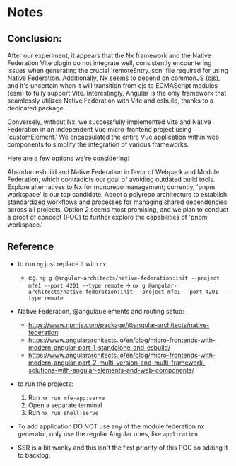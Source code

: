 # Notes

## Conclusion:

After our experiment, it appears that the Nx framework and the Native Federation Vite plugin do not integrate well, consistently encountering issues when generating the crucial 'remoteEntry.json' file required for using Native Federation. Additionally, Nx seems to depend on commonJS (cjs), and it's uncertain when it will transition from cjs to ECMAScript modules (esm) to fully support Vite. Interestingly, Angular is the only framework that seamlessly utilizes Native Federation with Vite and esbuild, thanks to a dedicated package.

Conversely, without Nx, we successfully implemented Vite and Native Federation in an independent Vue micro-frontend project using 'customElement.' We encapsulated the entire Vue application within web components to simplify the integration of various frameworks.

Here are a few options we're considering:

Abandon esbuild and Native Federation in favor of Webpack and Module Federation, which contradicts our goal of avoiding outdated build tools.
Explore alternatives to Nx for monorepo management; currently, 'pnpm workspace' is our top candidate.
Adopt a polyrepo architecture to establish standardized workflows and processes for managing shared dependencies across all projects.
Option 2 seems most promising, and we plan to conduct a proof of concept (POC) to further explore the capabilities of 'pnpm workspace.'

## Reference

- to run `ng` just replace it with `nx`
  - eg. `ng g @angular-architects/native-federation:init --project mfe1 --port 4201 --type remote` -> `nx g @angular-architects/native-federation:init --project mfe1 --port 4201 --type remote`

- Native Federation, @angular/elements and routing setup:
  - <https://www.npmjs.com/package/@angular-architects/native-federation>
  - <https://www.angulararchitects.io/en/blog/micro-frontends-with-modern-angular-part-1-standalone-and-esbuild/>
  - <https://www.angulararchitects.io/en/blog/micro-frontends-with-modern-angular-part-2-multi-version-and-multi-framework-solutions-with-angular-elements-and-web-components/>

- to run the projects:
  1. Run `nx run mfe-app:serve`
  2. Open a separate terminal
  3. Run `nx run shell:serve`

- To add application DO NOT use any of the module federation nx generator, only use the regular Angular ones, like `application`
- SSR is a bit wonky and this isn't the first priority of this POC so adding it to backlog.
